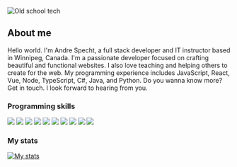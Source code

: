 ![Old school tech](assets/vintage.jpg "Old school tech")

## About me

Hello world. I'm Andre Specht, a full stack developer and IT instructor based
in Winnipeg, Canada. I'm a passionate developer focused on crafting beautiful
and functional websites. I also love teaching and helping others to create for
the web. My programming experience includes JavaScript, React, Vue, Node,
TypeScript, C#, Java, and Python. Do you wanna know more? Get in touch. I look
forward to hearing from you.

### Programming skills

![](https://img.shields.io/badge/code-javascript-informational?style=for-the-badge&logo=javascript&logoColor=white&color=965fc3)
![](https://img.shields.io/badge/code-react-informational?style=for-the-badge&logo=react&logoColor=white&color=965fc3)
![](https://img.shields.io/badge/code-node-informational?style=for-the-badge&logo=javascript&logoColor=white&color=86ca00)
![](https://img.shields.io/badge/code-c%23-informational?style=for-the-badge&logo=csharp&logoColor=white&color=86ca00)
![](https://img.shields.io/badge/code-java-informational?style=for-the-badge&logo=java&logoColor=white&color=86ca00)
![](https://img.shields.io/badge/code-python-informational?style=for-the-badge&logo=python&logoColor=white&color=86ca00)
![](https://img.shields.io/badge/web-html-informational?style=for-the-badge&logo=html5&logoColor=white&color=86ca00)
![](https://img.shields.io/badge/web-css-informational?style=for-the-badge&logo=css3&logoColor=white&color=86ca00)
![](https://img.shields.io/badge/db-mysql-informational?style=for-the-badge&logo=mysql&logoColor=white&color=86ca00)
![](https://img.shields.io/badge/db-firebase-informational?style=for-the-badge&logo=firebase&logoColor=white&color=86ca00)

### My stats

[![My stats](https://github-readme-stats.vercel.app/api?username=mrspecht&theme=vue&show_icons=true)](https://github.com/mrspecht/github-readme-stats)